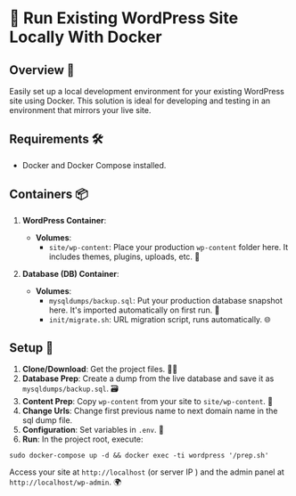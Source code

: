 # 🚀 Run Existing WordPress Site Locally With Docker

## Overview 🌟
Easily set up a local development environment for your existing WordPress site using Docker. This solution is ideal for developing and testing in an environment that mirrors your live site.

## Requirements 🛠️
- Docker and Docker Compose installed.

## Containers 📦
1. **WordPress Container**: 
   - **Volumes**:
     - `site/wp-content`: Place your production `wp-content` folder here. It includes themes, plugins, uploads, etc. 🎨

2. **Database (DB) Container**:
   - **Volumes**:
     - `mysqldumps/backup.sql`: Put your production database snapshot here. It's imported automatically on first run. 🔄
     - `init/migrate.sh`: URL migration script, runs automatically. 🌐

## Setup 🔧
1. **Clone/Download**: Get the project files. 👨‍💻
2. **Database Prep**: Create a dump from the live database and save it as `mysqldumps/backup.sql`. 🗃️
3. **Content Prep**: Copy `wp-content` from your site to `site/wp-content`. 📂
4. **Change Urls**: Change first previous name to next domain name in the sql dump file.
5. **Configuration**: Set variables in `.env`. 📝
6. **Run**: In the project root, execute:

```
sudo docker-compose up -d && docker exec -ti wordpress '/prep.sh'
```

Access your site at `http://localhost` (or server IP ) and the admin panel at `http://localhost/wp-admin`. 🌍
